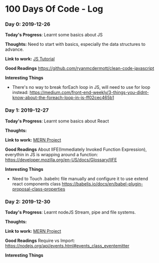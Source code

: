 # 100 Days Of Code - Log

### Day 0: 2019-12-26

**Today's Progress**: Learnt some basics about JS

**Thoughts:** Need to start with basics, especially the data structures to advance.

**Link to work:** [JS Tutorial](https://www.freecodecamp.org/learn)

**Good Readings**
https://github.com/ryanmcdermott/clean-code-javascript

**Interesting Things**

- There's no way to break forEach loop in JS, will need to use for loop instead: https://medium.com/front-end-weekly/3-things-you-didnt-know-about-the-foreach-loop-in-js-ff02cec465b1

### Day 1: 2019-12-27

**Today's Progress**: Learnt some basics about React

**Thoughts:**

**Link to work:** [MERN Project](https://github.com/BouncingKomodo/mern_learning)

**Good Readings**
About IIFE(Immediately Invoked Function Expression), everythin in JS is wrapping around a function: https://developer.mozilla.org/en-US/docs/Glossary/IIFE

**Interesting Things**

- Need to Touch .babelrc file manually and configure it to use extend react components class
  https://babeljs.io/docs/en/babel-plugin-proposal-class-properties

### Day 2: 2019-12-30

**Today's Progress**: Learnt nodeJS Stream, pipe and file systems.

**Thoughts:**

**Link to work:** [MERN Project](https://github.com/BouncingKomodo/mern_learning)

**Good Readings**
Require vs Import: https://nodejs.org/api/events.html#events_class_eventemitter

**Interesting Things**
